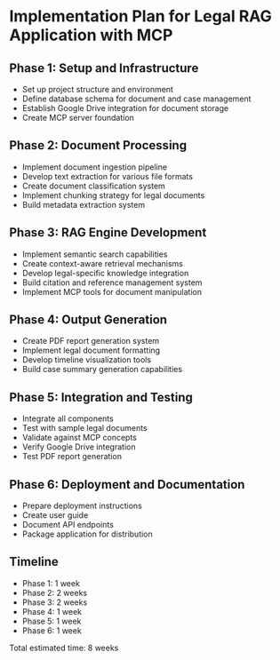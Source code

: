 # Implementation Plan for Legal RAG Application with MCP

## Phase 1: Setup and Infrastructure
- Set up project structure and environment
- Define database schema for document and case management
- Establish Google Drive integration for document storage
- Create MCP server foundation

## Phase 2: Document Processing
- Implement document ingestion pipeline
- Develop text extraction for various file formats
- Create document classification system
- Implement chunking strategy for legal documents
- Build metadata extraction system

## Phase 3: RAG Engine Development
- Implement semantic search capabilities
- Create context-aware retrieval mechanisms
- Develop legal-specific knowledge integration
- Build citation and reference management system
- Implement MCP tools for document manipulation

## Phase 4: Output Generation
- Create PDF report generation system
- Implement legal document formatting
- Develop timeline visualization tools
- Build case summary generation capabilities

## Phase 5: Integration and Testing
- Integrate all components
- Test with sample legal documents
- Validate against MCP concepts
- Verify Google Drive integration
- Test PDF report generation

## Phase 6: Deployment and Documentation
- Prepare deployment instructions
- Create user guide
- Document API endpoints
- Package application for distribution

## Timeline
- Phase 1: 1 week
- Phase 2: 2 weeks
- Phase 3: 2 weeks
- Phase 4: 1 week
- Phase 5: 1 week
- Phase 6: 1 week

Total estimated time: 8 weeks
